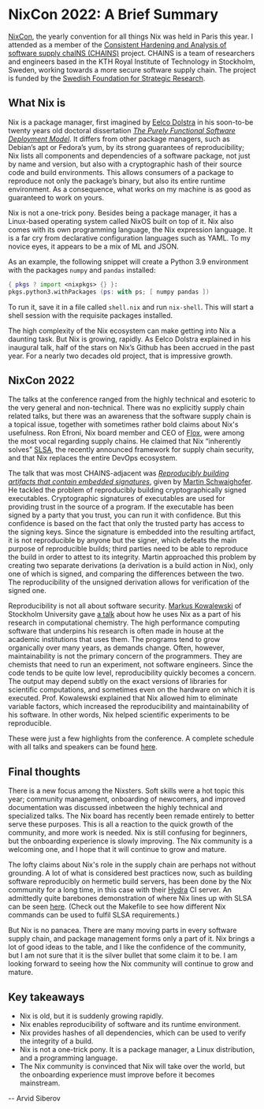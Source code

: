 # NixCon 2022: A Brief Summary

[NixCon](https://2022.nixcon.org/), the yearly convention for all things Nix was
held in Paris this year. I attended as a member of the [Consistent Hardening and
Analysis of software supply chaINS (CHAINS)](https://chains.proj.kth.se/)
project. CHAINS is a team of researchers and engineers based in the KTH Royal
Institute of Technology in Stockholm, Sweden, working towards a more secure
software supply chain. The project is funded by the [Swedish Foundation for
Strategic Research](https://strategiska.se/).

## What Nix is

Nix is a package manager, first imagined by [Eelco
Dolstra](https://www.linkedin.com/in/edolstra/) in his soon-to-be twenty years
old doctoral dissertation [_The Purely Functional Software Deployment
Model_](https://edolstra.github.io/pubs/phd-thesis.pdf). It differs from other
package managers, such as Debian’s apt or Fedora’s yum, by its strong guarantees
of reproducibility; Nix lists all components and dependencies of a software
package, not just by name and version, but also with a cryptographic hash of
their source code and build environments. This allows consumers of a package to
reproduce not only the package’s binary, but also its entire runtime
environment. As a consequence, what works on my machine is as good as guaranteed
to work on yours.

Nix is not a one-trick pony. Besides being a package manager, it has a
Linux-based operating system called NixOS built on top of it. Nix also comes
with its own programming language, the Nix expression language. It is a far cry
from declarative configuration languages such as YAML. To my novice eyes, it
appears to be a mix of ML and JSON.

As an example, the following snippet will create a Python 3.9 environment with
the packages `numpy` and `pandas` installed:

```nix
{ pkgs ? import <nixpkgs> {} }:
pkgs.python3.withPackages (ps: with ps; [ numpy pandas ])
```

To run it, save it in a file called `shell.nix` and run `nix-shell`. This will
start a shell session with the requisite packages installed.

The high complexity of the Nix ecosystem can
make getting into Nix a daunting task. But Nix is growing, rapidly. As Eelco
Dolstra explained in his inaugural talk, half of the stars on Nix’s Github has
been accrued in the past year. For a nearly two decades old project, that is
impressive growth.

## NixCon 2022

The talks at the conference ranged from the highly technical and esoteric to the
very general and non-technical. There was no explicitly supply chain related
talks, but there was an awareness that the software supply chain is a topical
issue, together with sometimes rather bold claims about Nix's usefulness. Ron
Efroni, Nix board member and CEO of [Flox](https://floxdev.com/), were among the
most vocal regarding supply chains. He claimed that Nix “inherently solves”
[SLSA](http://slsa.dev/), the recently announced framework for supply chain
security, and that Nix replaces the entire DevOps ecosystem.

The talk that was most CHAINS-adjacent was [_Reproducibly building artifacts
that contain embedded
signatures_](https://talks.nixcon.org/nixcon-2022/talk/JHVF8N/), given by
[Martin
Schwaighofer](https://talks.nixcon.org/nixcon-2022/speaker/HMYGKG/twitter.com/mschwaig).
He tackled the problem of reproducibly building cryptographically signed
executables. Cryptographic signatures of executables are used for providing
trust in the source of a program. If the executable has been signed by a party
that you trust, you can run it with confidence. But this confidence is based on
the fact that only the trusted party has access to the signing keys. Since the
signature is embedded into the resulting artifact, it is not reproducible by
anyone but the signer, which defeats the main purpose of reproducible builds;
third parties need to be able to reproduce the build in order to attest to its
integrity. Martin approached this problem by creating two separate derivations
(a derivation is a build action in Nix), only one of which is signed, and
comparing the differences between the two. The reproducibility of the unsigned
derivation allows for verification of the signed one.

Reproducibility is not all about software security. [Markus
Kowalewski](https://www.su.se/profiles/mako5582-1.379187) of Stockholm
University gave [a talk](https://talks.nixcon.org/nixcon-2022/talk/MYHSKT/)
about how he uses Nix as a part of his research in computational chemistry. The
high performance computing software that underpins his research is often made in
house at the academic institutions that uses them. The programs tend to grow
organically over many years, as demands change. Often, however, maintainability
is not the primary concern of the programmers. They are chemists that need to
run an experiment, not software engineers. Since the code tends to be quite low
level, reproducibility quickly becomes a concern. The output may depend subtly
on the exact versions of libraries for scientific computations, and sometimes
even on the hardware on which it is executed. Prof. Kowalewski explained that
Nix allowed him to eliminate variable factors, which increased the
reproducibility and maintainability of his software. In other words, Nix helped
scientific experiments to be reproducible.

These were just a few highlights from the conference. A complete schedule with
all talks and speakers can be found
[here](https://talks.nixcon.org/nixcon-2022/schedule/).

## Final thoughts

There is a new focus among the Nixsters. Soft skills were a hot topic this year;
community management, onboarding of newcomers, and improved documentation was
discussed inbetween the highly technical and specialized talks. The Nix board
has recently been remade entirely to better serve these purposes. This is all a
reaction to the quick growth of the community, and more work is needed. Nix is
still confusing for beginners, but the onboarding experience is slowly
improving. The Nix community is a welcoming one, and I hope that it will
continue to grow and mature.

The lofty claims about Nix's role in the supply chain are perhaps not without
grounding. A lot of what is considered best practices now, such as building
software reproducibly on hermetic build servers, has been done by the Nix
community for a long time, in this case with their
[Hydra](https://hydra.nixos.org/build/196107287/download/1/hydra/) CI server. An
admittedly quite barebones demonstration of where Nix lines up with SLSA can be
seen [here](https://github.com/tomberek/slsa-demo). (Check out the Makefile to
see how different Nix commands can be used to fulfil SLSA requirements.)

But Nix is no panacea. There are many moving parts in every software supply chain, and package management forms only a part of it. Nix brings a lot of good ideas to the table, and I like the confidence of the community, but I am not sure that it is the silver bullet that some claim it to be. I am looking forward to seeing how the Nix community will continue to grow and mature.

## Key takeaways

- Nix is old, but it is suddenly growing rapidly.
- Nix enables reproducibility of software and its runtime environment.
- Nix provides hashes of all dependencies, which can be used to verify the integrity of a build.
- Nix is not a one-trick pony. It is a package manager, a Linux distribution, and a programming language.
- The Nix community is convinced that Nix will take over the world, but the onboarding experience must improve before it becomes mainstream.


-- Arvid Siberov
